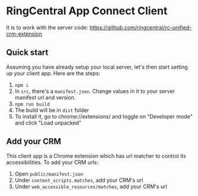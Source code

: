 # RingCentral App Connect Client

It is to work with the server code: https://github.com/ringcentral/rc-unified-crm-extension

## Quick start

Assuming you have already setup your local server, let's then start setting up your client app. Here are the steps:

1. `npm i`
2. In `src`, there's a `manifest.json`. Change values in it to your server manifest url and version.
3. `npm run build`
4. The build will be in `dist` folder
5. To install it, go to chrome://extensions/ and toggle on "Developer mode" and click "Load unpacked"

## Add your CRM

This client app is a Chrome extension which has url matcher to control its accessibilities. To add your CRM urls:

1. Open `public/manifest.json`
2. Under `content_scripts.matches`, add your CRM's url
3. Under `web_accessible_resources/matches`, add your CRM's url